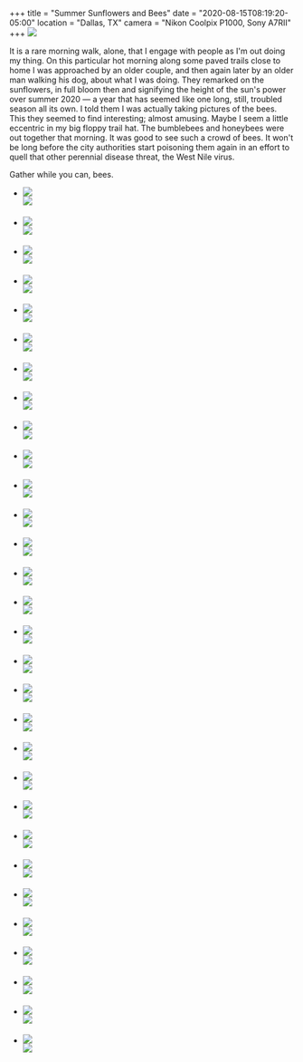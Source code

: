 +++
title = "Summer Sunflowers and Bees"
date = "2020-08-15T08:19:20-05:00"
location = "Dallas, TX"
camera = "Nikon Coolpix P1000, Sony A7RII"
+++
<img src="https://live.staticflickr.com/65535/50181937308_95d31ff974_b.jpg">
<!--more-->
It is a rare morning walk, alone, that I engage with people as I'm out doing my thing. On this particular hot morning along some paved trails close to home I was approached by an older couple, and then again later by an older man walking his dog, about what I was doing. They remarked on the sunflowers, in full bloom then and signifying the height of the sun's power over summer 2020 — a year that has seemed like one long, still, troubled season all its own. I told them I was actually taking pictures of the bees. This they seemed to find interesting; almost amusing. Maybe I seem a little eccentric in my big floppy trail hat. The bumblebees and honeybees were out together that morning. It was good to see such a crowd of bees. It won't be long before the city authorities start poisoning them again in an effort to quell that other perennial disease threat, the West Nile virus. 

Gather while you can, bees.

<div class="container-fluid">
<div class="demo-gallery dark mrb35">
	<ul id="lightgallery" class="list-unstyled row">
		<li data-sub-html="<h4></h4><p></p>" data-src="https://live.staticflickr.com/65535/50182736787_1cce44c4b7_o.jpg" class="col-xs-6 col-sm-4 col-md-3">
			<a href><img class="img-responsive" src="https://live.staticflickr.com/65535/50182736787_4923870905.jpg"><div class="demo-gallery-poster"><img src="/img/zoom.png"></div></a><div class="wp-caption-text"><h4></h4><p></p></div></li>
		<li data-sub-html="<h4></h4><p></p>" data-src="https://live.staticflickr.com/65535/50182738832_26b358dcec_o.jpg" class="col-xs-6 col-sm-4 col-md-3">
			<a href><img class="img-responsive" src="https://live.staticflickr.com/65535/50182738832_ecb5d287cc.jpg"><div class="demo-gallery-poster"><img src="/img/zoom.png"></div></a><div class="wp-caption-text"><h4></h4><p></p></div></li>
		<li data-sub-html="<h4></h4><p></p>" data-src="https://live.staticflickr.com/65535/50182479841_0ddaae34d7_o.jpg" class="col-xs-6 col-sm-4 col-md-3">
			<a href><img class="img-responsive" src="https://live.staticflickr.com/65535/50182479841_94911e475a.jpg"><div class="demo-gallery-poster"><img src="/img/zoom.png"></div></a><div class="wp-caption-text"><h4></h4><p></p></div></li>
		<li data-sub-html="<h4></h4><p></p>" data-src="https://live.staticflickr.com/65535/50182741537_9263ae518d_o.jpg" class="col-xs-6 col-sm-4 col-md-3">
			<a href><img class="img-responsive" src="https://live.staticflickr.com/65535/50182741537_9e8ba44f25.jpg"><div class="demo-gallery-poster"><img src="/img/zoom.png"></div></a><div class="wp-caption-text"><h4></h4><p></p></div></li>
		<li data-sub-html="<h4></h4><p></p>" data-src="https://live.staticflickr.com/65535/50182478866_9e60210d49_o.jpg" class="col-xs-6 col-sm-4 col-md-3">
			<a href><img class="img-responsive" src="https://live.staticflickr.com/65535/50182478866_4d2f90e73c.jpg"><div class="demo-gallery-poster"><img src="/img/zoom.png"></div></a><div class="wp-caption-text"><h4></h4><p></p></div></li>
		<li data-sub-html="<h4></h4><p></p>" data-src="https://live.staticflickr.com/65535/50182478261_24a46ed318_o.jpg" class="col-xs-6 col-sm-4 col-md-3">
			<a href><img class="img-responsive" src="https://live.staticflickr.com/65535/50182478261_28ebd15461.jpg"><div class="demo-gallery-poster"><img src="/img/zoom.png"></div></a><div class="wp-caption-text"><h4></h4><p></p></div></li>
		<li data-sub-html="<h4></h4><p></p>" data-src="https://live.staticflickr.com/65535/50182483826_65dd4575cb_o.jpg" class="col-xs-6 col-sm-4 col-md-3">
			<a href><img class="img-responsive" src="https://live.staticflickr.com/65535/50182483826_7e8e662a8e.jpg"><div class="demo-gallery-poster"><img src="/img/zoom.png"></div></a><div class="wp-caption-text"><h4></h4><p></p></div></li>
		<li data-sub-html="<h4></h4><p></p>" data-src="https://live.staticflickr.com/65535/50181937308_f7ce9fb91c_o.jpg" class="col-xs-6 col-sm-4 col-md-3">
			<a href><img class="img-responsive" src="https://live.staticflickr.com/65535/50181937308_95d31ff974.jpg"><div class="demo-gallery-poster"><img src="/img/zoom.png"></div></a><div class="wp-caption-text"><h4></h4><p></p></div></li>
		<li data-sub-html="<h4></h4><p></p>" data-src="https://live.staticflickr.com/65535/50182738257_064fd9b7a6_o.jpg" class="col-xs-6 col-sm-4 col-md-3">
			<a href><img class="img-responsive" src="https://live.staticflickr.com/65535/50182738257_9e542f2b18.jpg"><div class="demo-gallery-poster"><img src="/img/zoom.png"></div></a><div class="wp-caption-text"><h4></h4><p></p></div></li>
		<li data-sub-html="<h4></h4><p></p>" data-src="https://live.staticflickr.com/65535/50181936868_09675ed5bb_o.jpg" class="col-xs-6 col-sm-4 col-md-3">
			<a href><img class="img-responsive" src="https://live.staticflickr.com/65535/50181936868_7772bf442c.jpg"><div class="demo-gallery-poster"><img src="/img/zoom.png"></div></a><div class="wp-caption-text"><h4></h4><p></p></div></li>
		<li data-sub-html="<h4></h4><p></p>" data-src="https://live.staticflickr.com/65535/50181941718_5dcb210182_o.jpg" class="col-xs-6 col-sm-4 col-md-3">
			<a href><img class="img-responsive" src="https://live.staticflickr.com/65535/50181941718_14472b0ba6.jpg"><div class="demo-gallery-poster"><img src="/img/zoom.png"></div></a><div class="wp-caption-text"><h4></h4><p></p></div></li>
		<li data-sub-html="<h4></h4><p></p>" data-src="https://live.staticflickr.com/65535/50182479021_18ecb2c39c_o.jpg" class="col-xs-6 col-sm-4 col-md-3">
			<a href><img class="img-responsive" src="https://live.staticflickr.com/65535/50182479021_294c040f47.jpg"><div class="demo-gallery-poster"><img src="/img/zoom.png"></div></a><div class="wp-caption-text"><h4></h4><p></p></div></li>
		<li data-sub-html="<h4></h4><p></p>" data-src="https://live.staticflickr.com/65535/50182474321_aaf941d443_o.jpg" class="col-xs-6 col-sm-4 col-md-3">
			<a href><img class="img-responsive" src="https://live.staticflickr.com/65535/50182474321_5a148c94af.jpg"><div class="demo-gallery-poster"><img src="/img/zoom.png"></div></a><div class="wp-caption-text"><h4></h4><p></p></div></li>
		<li data-sub-html="<h4></h4><p></p>" data-src="https://live.staticflickr.com/65535/50182741377_474fcb9a58_o.jpg" class="col-xs-6 col-sm-4 col-md-3">
			<a href><img class="img-responsive" src="https://live.staticflickr.com/65535/50182741377_5b045a95f0.jpg"><div class="demo-gallery-poster"><img src="/img/zoom.png"></div></a><div class="wp-caption-text"><h4></h4><p></p></div></li>
		<li data-sub-html="<h4></h4><p></p>" data-src="https://live.staticflickr.com/65535/50182477311_1a0cee84d2_o.jpg" class="col-xs-6 col-sm-4 col-md-3">
			<a href><img class="img-responsive" src="https://live.staticflickr.com/65535/50182477311_f23eb60c03.jpg"><div class="demo-gallery-poster"><img src="/img/zoom.png"></div></a><div class="wp-caption-text"><h4></h4><p></p></div></li>
		<li data-sub-html="<h4></h4><p></p>" data-src="https://live.staticflickr.com/65535/50182482846_915afabd75_o.jpg" class="col-xs-6 col-sm-4 col-md-3">
			<a href><img class="img-responsive" src="https://live.staticflickr.com/65535/50182482846_3c94563d72.jpg"><div class="demo-gallery-poster"><img src="/img/zoom.png"></div></a><div class="wp-caption-text"><h4></h4><p></p></div></li>
		<li data-sub-html="<h4></h4><p></p>" data-src="https://live.staticflickr.com/65535/50182483331_3442062fa1_o.jpg" class="col-xs-6 col-sm-4 col-md-3">
			<a href><img class="img-responsive" src="https://live.staticflickr.com/65535/50182483331_144b41b7db.jpg"><div class="demo-gallery-poster"><img src="/img/zoom.png"></div></a><div class="wp-caption-text"><h4></h4><p></p></div></li>
		<li data-sub-html="<h4></h4><p></p>" data-src="https://live.staticflickr.com/65535/50181936238_885053bd63_o.jpg" class="col-xs-6 col-sm-4 col-md-3">
			<a href><img class="img-responsive" src="https://live.staticflickr.com/65535/50181936238_d658860ee7.jpg"><div class="demo-gallery-poster"><img src="/img/zoom.png"></div></a><div class="wp-caption-text"><h4></h4><p></p></div></li>
		<li data-sub-html="<h4></h4><p></p>" data-src="https://live.staticflickr.com/65535/50182733512_c12ea73b27_o.jpg" class="col-xs-6 col-sm-4 col-md-3">
			<a href><img class="img-responsive" src="https://live.staticflickr.com/65535/50182733512_05eccf6468.jpg"><div class="demo-gallery-poster"><img src="/img/zoom.png"></div></a><div class="wp-caption-text"><h4></h4><p></p></div></li>
		<li data-sub-html="<h4></h4><p></p>" data-src="https://live.staticflickr.com/65535/50182474746_b32d82abb8_o.jpg" class="col-xs-6 col-sm-4 col-md-3">
			<a href><img class="img-responsive" src="https://live.staticflickr.com/65535/50182474746_a28fabdcd7.jpg"><div class="demo-gallery-poster"><img src="/img/zoom.png"></div></a><div class="wp-caption-text"><h4></h4><p></p></div></li>
		<li data-sub-html="<h4></h4><p></p>" data-src="https://live.staticflickr.com/65535/50182732352_7374300d95_o.jpg" class="col-xs-6 col-sm-4 col-md-3">
			<a href><img class="img-responsive" src="https://live.staticflickr.com/65535/50182732352_97888979fe.jpg"><div class="demo-gallery-poster"><img src="/img/zoom.png"></div></a><div class="wp-caption-text"><h4></h4><p></p></div></li>
		<li data-sub-html="<h4></h4><p></p>" data-src="https://live.staticflickr.com/65535/50182733122_de3051f68c_o.jpg" class="col-xs-6 col-sm-4 col-md-3">
			<a href><img class="img-responsive" src="https://live.staticflickr.com/65535/50182733122_188a979f42.jpg"><div class="demo-gallery-poster"><img src="/img/zoom.png"></div></a><div class="wp-caption-text"><h4></h4><p></p></div></li>
		<li data-sub-html="<h4></h4><p></p>" data-src="https://live.staticflickr.com/65535/50182482736_f62c1b787a_o.jpg" class="col-xs-6 col-sm-4 col-md-3">
			<a href><img class="img-responsive" src="https://live.staticflickr.com/65535/50182482736_74db36be09.jpg"><div class="demo-gallery-poster"><img src="/img/zoom.png"></div></a><div class="wp-caption-text"><h4></h4><p></p></div></li>
		<li data-sub-html="<h4></h4><p></p>" data-src="https://live.staticflickr.com/65535/50182739627_eb3114d66a_o.jpg" class="col-xs-6 col-sm-4 col-md-3">
			<a href><img class="img-responsive" src="https://live.staticflickr.com/65535/50182739627_2f4f4dabec.jpg"><div class="demo-gallery-poster"><img src="/img/zoom.png"></div></a><div class="wp-caption-text"><h4></h4><p></p></div></li>
		<li data-sub-html="<h4></h4><p></p>" data-src="https://live.staticflickr.com/65535/50181938278_64025335cd_o.jpg" class="col-xs-6 col-sm-4 col-md-3">
			<a href><img class="img-responsive" src="https://live.staticflickr.com/65535/50181938278_8789d972e9.jpg"><div class="demo-gallery-poster"><img src="/img/zoom.png"></div></a><div class="wp-caption-text"><h4></h4><p></p></div></li>
		<li data-sub-html="<h4></h4><p></p>" data-src="https://live.staticflickr.com/65535/50182734117_b64e0533be_o.jpg" class="col-xs-6 col-sm-4 col-md-3">
			<a href><img class="img-responsive" src="https://live.staticflickr.com/65535/50182734117_612b007724.jpg"><div class="demo-gallery-poster"><img src="/img/zoom.png"></div></a><div class="wp-caption-text"><h4></h4><p></p></div></li>
		<li data-sub-html="<h4></h4><p></p>" data-src="https://live.staticflickr.com/65535/50182477766_f9dd28aab9_o.jpg" class="col-xs-6 col-sm-4 col-md-3">
			<a href><img class="img-responsive" src="https://live.staticflickr.com/65535/50182477766_a0b4a9c31f.jpg"><div class="demo-gallery-poster"><img src="/img/zoom.png"></div></a><div class="wp-caption-text"><h4></h4><p></p></div></li>
		<li data-sub-html="<h4></h4><p></p>" data-src="https://live.staticflickr.com/65535/50182475376_09ba585efb_o.jpg" class="col-xs-6 col-sm-4 col-md-3">
			<a href><img class="img-responsive" src="https://live.staticflickr.com/65535/50182475376_d90b2b00fe.jpg"><div class="demo-gallery-poster"><img src="/img/zoom.png"></div></a><div class="wp-caption-text"><h4></h4><p></p></div></li>
		<li data-sub-html="<h4></h4><p></p>" data-src="https://live.staticflickr.com/65535/50182482626_915b6374e4_o.jpg" class="col-xs-6 col-sm-4 col-md-3">
			<a href><img class="img-responsive" src="https://live.staticflickr.com/65535/50182482626_f12f932515.jpg"><div class="demo-gallery-poster"><img src="/img/zoom.png"></div></a><div class="wp-caption-text"><h4></h4><p></p></div></li>
		<li data-sub-html="<h4></h4><p></p>" data-src="https://live.staticflickr.com/65535/50182481746_f561e8a809_o.jpg" class="col-xs-6 col-sm-4 col-md-3">
			<a href><img class="img-responsive" src="https://live.staticflickr.com/65535/50182481746_f88d6bbeff.jpg"><div class="demo-gallery-poster"><img src="/img/zoom.png"></div></a><div class="wp-caption-text"><h4></h4><p></p></div></li>
	</ul>
</div>
</div>
